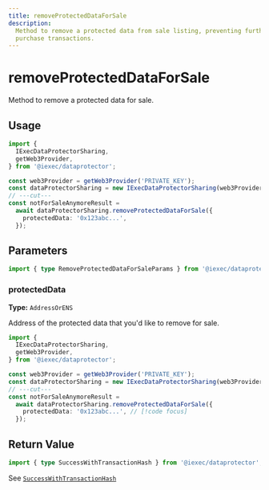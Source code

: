 ```yaml
---
title: removeProtectedDataForSale
description:
  Method to remove a protected data from sale listing, preventing further
  purchase transactions.
---
```


# removeProtectedDataForSale <ChainNotSupportedBadge />

Method to remove a protected data for sale.

## Usage

```ts twoslash
import {
  IExecDataProtectorSharing,
  getWeb3Provider,
} from '@iexec/dataprotector';

const web3Provider = getWeb3Provider('PRIVATE_KEY');
const dataProtectorSharing = new IExecDataProtectorSharing(web3Provider);
// ---cut---
const notForSaleAnymoreResult =
  await dataProtectorSharing.removeProtectedDataForSale({
    protectedData: '0x123abc...',
  });
```

## Parameters

```ts twoslash
import { type RemoveProtectedDataForSaleParams } from '@iexec/dataprotector';
```

### protectedData <RequiredBadge />

**Type:** `AddressOrENS`

Address of the protected data that you'd like to remove for sale.

```ts twoslash
import {
  IExecDataProtectorSharing,
  getWeb3Provider,
} from '@iexec/dataprotector';

const web3Provider = getWeb3Provider('PRIVATE_KEY');
const dataProtectorSharing = new IExecDataProtectorSharing(web3Provider);
// ---cut---
const notForSaleAnymoreResult =
  await dataProtectorSharing.removeProtectedDataForSale({
    protectedData: '0x123abc...', // [!code focus]
  });
```

## Return Value

```ts twoslash
import { type SuccessWithTransactionHash } from '@iexec/dataprotector';
```

See [`SuccessWithTransactionHash`](../../types.md#successwithtransactionhash)

<script setup>
import RequiredBadge from '@/components/RequiredBadge.vue'
import ChainNotSupportedBadge from '@/components/ChainNotSupportedBadge.vue'
</script>
